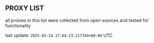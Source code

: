 ## PROXY LIST

all proxies in this list were collected from open sources and tested for functionality

last update: `2025-03-24 17:04:23.217349+00:00` UTC